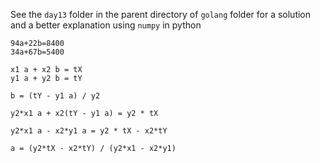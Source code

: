 See the `day13` folder in the parent directory of `golang` folder for a solution and a better explanation using `numpy` in python

```
94a+22b=8400
34a+67b=5400
```

```
x1 a + x2 b = tX
y1 a + y2 b = tY
```

```
b = (tY - y1 a) / y2
```

```
y2*x1 a + x2(tY - y1 a) = y2 * tX

y2*x1 a - x2*y1 a = y2 * tX - x2*tY

a = (y2*tX - x2*tY) / (y2*x1 - x2*y1)
```
